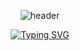 <div align="center">
  
![header](https://capsule-render.vercel.app/api?type=venom&height=300&color=A3DCBE&text=%20github&textBg=false&fontColor=E3A6AE)

</div>

<div align="center">
  
[![Typing SVG](https://readme-typing-svg.demolab.com?font=Fira+Code&pause=1000&color=3168F7&center=true&vCenter=true&width=435&lines=emaeon)](https://git.io/typing-svg)

</div>
<!--
**emaeon/emaeon** is a ✨ _special_ ✨ repository because its `README.md` (this file) appears on your GitHub profile.

Here are some ideas to get you started:

- 🔭 I’m currently working on ...
- 🌱 I’m currently learning ...
- 👯 I’m looking to collaborate on ...
- 🤔 I’m looking for help with ...
- 💬 Ask me about ...
- 📫 How to reach me: ...
- 😄 Pronouns: ...
- ⚡ Fun fact: ...
-->
